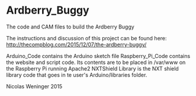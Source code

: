 # Ardberry_Buggy
The code and CAM files to build the Ardberry Buggy

The instructions and discussion of this project can be found here: http://thecompblog.com/2015/12/07/the-ardberry-buggy/

Arduino_Code contains the Arduino sketch file
Raspberry_Pi_Code contains the website and script code. Its contents are to be placed in /var/www on the Raspberry Pi running Apache2
NXTShield Library is the NXT shield library code that goes in te user's Arduino/libraries folder.

Nicolas Weninger 2015
